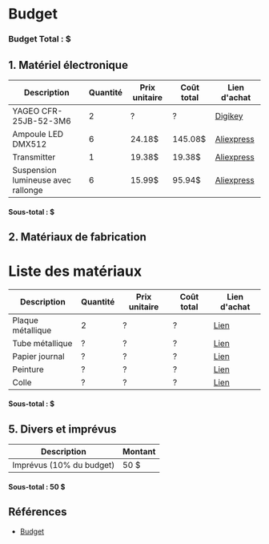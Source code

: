 # Budget

### Budget Total : $

## 1. Matériel électronique

| Description                          | Quantité | Prix unitaire | Coût total | Lien d'achat |
|--------------------------------------|----------|--------------|------------|--------------|
| YAGEO CFR-25JB-52-3M6                | 2        | ?            | ?          | [Digikey](https://www.digikey.ca/en/products/detail/yageo/CFR-25JB-52-3M6/1467)    |
| Ampoule LED DMX512                   | 6        | 24.18$       | 145.08$    | [Aliexpress](https://www.aliexpress.com/item/32626019053.html)    |
| Transmitter                          | 1        | 19.38$       | 19.38$     | [Aliexpress](https://www.aliexpress.com/item/32626019053.html)    |
| Suspension lumineuse avec rallonge           | 6        | 15.99$       | 95.94$     | [Aliexpress](https://www.aliexpress.com/item/32626019053.html)    |

#### Sous-total :  $

## 2. Matériaux de fabrication

# Liste des matériaux  

| Description         | Quantité | Prix unitaire | Coût total | Lien d'achat |
|--------------------|----------|--------------|------------|--------------|
| Plaque métallique | 2        | ?            | ?          | [Lien](#)    |
| Tube métallique   | ?        | ?            | ?          | [Lien](#)    |
| Papier journal    | ?        | ?            | ?          | [Lien](#)    |
| Peinture         | ?        | ?            | ?          | [Lien](#)    |
| Colle             | ?        | ?            | ?          | [Lien](#)    |


#### Sous-total :  $

## 5. Divers et imprévus

| Description                  | Montant  |
|------------------------------|---------|
| Imprévus (10% du budget)     | 50 $    |

#### Sous-total : 50 $
   
## Références

* [Budget](https://tim-montmorency.com/582523-gestion/#/contenus/4_faisabilite/40_budget/)